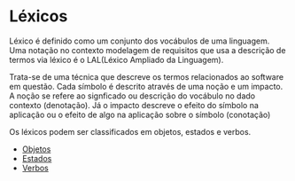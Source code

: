 # Léxicos

Léxico é definido como um conjunto dos vocábulos de uma linguagem. Uma notação no contexto modelagem de requisitos que usa a descrição de termos via léxico é o LAL(Léxico Ampliado da Linguagem).

Trata-se de uma técnica que descreve os termos relacionados ao software em questão. Cada símbolo é descrito através de uma noção e um impacto. A noção se refere ao signficado ou descrição do vocábulo no dado contexto (denotação). Já o impacto descreve o efeito do símbolo na aplicação ou o efeito de algo na aplicação sobre o símbolo (conotação)

Os léxicos podem ser classificados em objetos, estados e verbos.

- [Objetos](/Lexis/LexisObjects.md)
- [Estados](/Lexis/LexisStates.md)
- [Verbos](/Lexis/LexisVerbs.md)